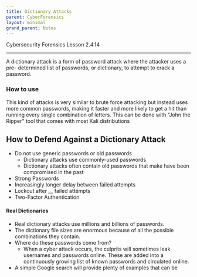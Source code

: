 ```yaml
---
title: Dictionary Attacks
parent: CyberForensics 
layout: minimal
grand_parent: Notes
---
```

Cybersecurity Forensics Lesson 2.4.14
___
  
A dictionary attack is a form of password attack where the attacker uses a pre- determined list of passwords, or dictionary, to attempt to crack a password.

### How to use
This kind of attacks is very similar to brute force attacking but instead uses more common passwords, making it faster and more likely to get a hit than running every single combination of letters. This can be done with "John the Ripper" tool that comes with most Kali distributions


## How to Defend Against a Dictionary Attack  
- Do not use generic passwords or old passwords  
	- Dictionary attacks use commonly-used passwords  
	- Dictionary attacks often contain old passwords that make have been compromised in the past  
- Strong Passwords  
- Increasingly longer delay between failed attempts  
- Lockout after __ failed attempts  
- Two-Factor Authentication  

#### Real Dictionaries  
- Real dictionary attacks use millions and billions of passwords.  
- The dictionary file sizes are enormous because of all the possible combinations they contain.  
- Where do these passwords come from?  
	- When a cyber attack occurs, the culprits will sometimes leak usernames and passwords online. These are added into a continuously growing list of known passwords and circulated online.  
- A simple Google search will provide plenty of examples that can be
